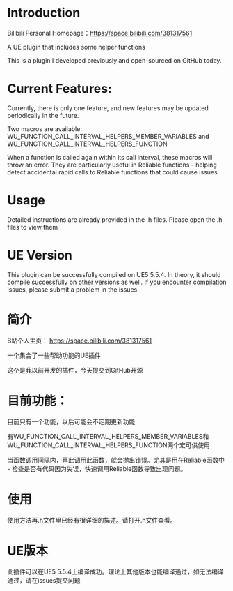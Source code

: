 # Introduction
Bilibili Personal Homepage：https://space.bilibili.com/381317561

A UE plugin that includes some helper functions

This is a plugin I developed previously and open-sourced on GitHub today.

# Current Features:
Currently, there is only one feature, and new features may be updated periodically in the future.

Two macros are available:
WU_FUNCTION_CALL_INTERVAL_HELPERS_MEMBER_VARIABLES
and
WU_FUNCTION_CALL_INTERVAL_HELPERS_FUNCTION

When a function is called again within its call interval, these macros will throw an error. They are particularly useful in Reliable functions - helping detect accidental rapid calls to Reliable functions that could cause issues.

# Usage
Detailed instructions are already provided in the .h files. Please open the .h files to view them

# UE Version
This plugin can be successfully compiled on UE5 5.5.4. In theory, it should compile successfully on other versions as well. If you encounter compilation issues, please submit a problem in the issues.

# 简介
B站个人主页： https://space.bilibili.com/381317561

一个集合了一些帮助功能的UE插件

这个是我以前开发的插件，今天提交到GitHub开源

# 目前功能：
目前只有一个功能，以后可能会不定期更新功能

有WU_FUNCTION_CALL_INTERVAL_HELPERS_MEMBER_VARIABLES和WU_FUNCTION_CALL_INTERVAL_HELPERS_FUNCTION两个宏可供使用

当函数调用间隔内，再此调用此函数，就会抛出错误。尤其是用在Reliable函数中 - 检查是否有代码因为失误，快速调用Reliable函数导致出现问题。

# 使用
使用方法再.h文件里已经有很详细的描述。请打开.h文件查看。

# UE版本
此插件可以在UE5 5.5.4上编译成功。理论上其他版本也能编译通过，如无法编译通过，请在issues提交问题
